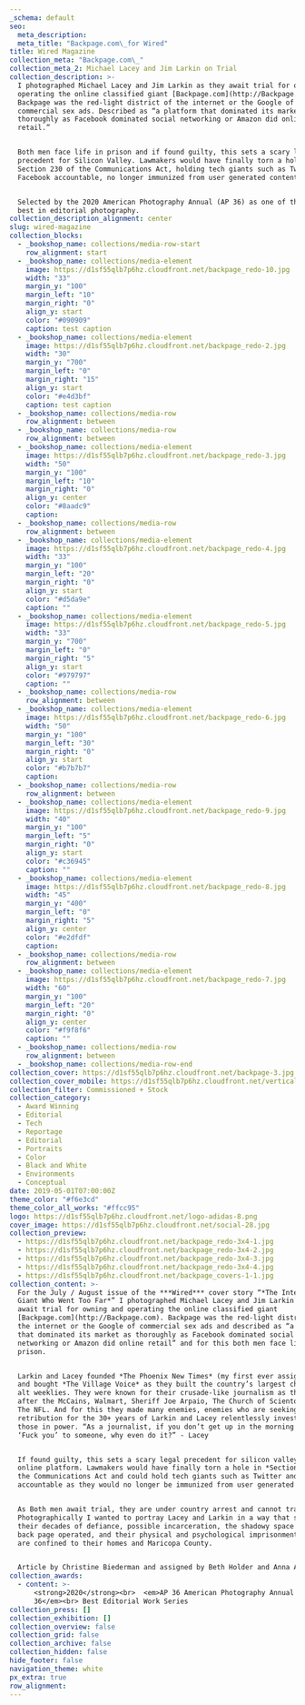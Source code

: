```yaml
---
_schema: default
seo:
  meta_description:
  meta_title: "Backpage.com\_for Wired"
title: Wired Magazine
collection_meta: "Backpage.com\_"
collection_meta_2: Michael Lacey and Jim Larkin on Trial
collection_description: >-
  I photographed Michael Lacey and Jim Larkin as they await trial for owning and
  operating the online classified giant [Backpage.com](http://Backpage.com).
  Backpage was the red-light district of the internet or the Google of
  commercial sex ads. Described as “a platform that dominated its market as
  thoroughly as Facebook dominated social networking or Amazon did online
  retail.”


  Both men face life in prison and if found guilty, this sets a scary legal
  precedent for Silicon Valley. Lawmakers would have finally torn a hole in
  Section 230 of the Communications Act, holding tech giants such as Twitter and
  Facebook accountable, no longer immunized from user generated content.


  Selected by the 2020 American Photography Annual (AP 36) as one of the year's
  best in editorial photography.
collection_description_alignment: center
slug: wired-magazine
collection_blocks:
  - _bookshop_name: collections/media-row-start
    row_alignment: start
  - _bookshop_name: collections/media-element
    image: https://d1sf55qlb7p6hz.cloudfront.net/backpage_redo-10.jpg
    width: "33"
    margin_y: "100"
    margin_left: "10"
    margin_right: "0"
    align_y: start
    color: "#090909"
    caption: test caption
  - _bookshop_name: collections/media-element
    image: https://d1sf55qlb7p6hz.cloudfront.net/backpage_redo-2.jpg
    width: "30"
    margin_y: "700"
    margin_left: "0"
    margin_right: "15"
    align_y: start
    color: "#e4d3bf"
    caption: test caption
  - _bookshop_name: collections/media-row
    row_alignment: between
  - _bookshop_name: collections/media-row
    row_alignment: between
  - _bookshop_name: collections/media-element
    image: https://d1sf55qlb7p6hz.cloudfront.net/backpage_redo-3.jpg
    width: "50"
    margin_y: "100"
    margin_left: "10"
    margin_right: "0"
    align_y: center
    color: "#8aadc9"
    caption:
  - _bookshop_name: collections/media-row
    row_alignment: between
  - _bookshop_name: collections/media-element
    image: https://d1sf55qlb7p6hz.cloudfront.net/backpage_redo-4.jpg
    width: "33"
    margin_y: "100"
    margin_left: "20"
    margin_right: "0"
    align_y: start
    color: "#d5da9e"
    caption: ""
  - _bookshop_name: collections/media-element
    image: https://d1sf55qlb7p6hz.cloudfront.net/backpage_redo-5.jpg
    width: "33"
    margin_y: "700"
    margin_left: "0"
    margin_right: "5"
    align_y: start
    color: "#979797"
    caption: ""
  - _bookshop_name: collections/media-row
    row_alignment: between
  - _bookshop_name: collections/media-element
    image: https://d1sf55qlb7p6hz.cloudfront.net/backpage_redo-6.jpg
    width: "50"
    margin_y: "100"
    margin_left: "30"
    margin_right: "0"
    align_y: start
    color: "#b7b7b7"
    caption:
  - _bookshop_name: collections/media-row
    row_alignment: between
  - _bookshop_name: collections/media-element
    image: https://d1sf55qlb7p6hz.cloudfront.net/backpage_redo-9.jpg
    width: "40"
    margin_y: "100"
    margin_left: "5"
    margin_right: "0"
    align_y: start
    color: "#c36945"
    caption: ""
  - _bookshop_name: collections/media-element
    image: https://d1sf55qlb7p6hz.cloudfront.net/backpage_redo-8.jpg
    width: "45"
    margin_y: "400"
    margin_left: "0"
    margin_right: "5"
    align_y: center
    color: "#e2dfdf"
    caption:
  - _bookshop_name: collections/media-row
    row_alignment: between
  - _bookshop_name: collections/media-element
    image: https://d1sf55qlb7p6hz.cloudfront.net/backpage_redo-7.jpg
    width: "60"
    margin_y: "100"
    margin_left: "20"
    margin_right: "0"
    align_y: center
    color: "#f9f8f6"
    caption: ""
  - _bookshop_name: collections/media-row
    row_alignment: between
  - _bookshop_name: collections/media-row-end
collection_cover: https://d1sf55qlb7p6hz.cloudfront.net/backpage-3.jpg
collection_cover_mobile: https://d1sf55qlb7p6hz.cloudfront.net/verticalcovers-13.jpg
collection_filter: Commissioned + Stock
collection_category:
  - Award Winning
  - Editorial
  - Tech
  - Reportage
  - Editorial
  - Portraits
  - Color
  - Black and White
  - Environments
  - Conceptual
date: 2019-05-01T07:00:00Z
theme_color: "#f6e3cd"
theme_color_all_works: "#ffcc95"
logo: https://d1sf55qlb7p6hz.cloudfront.net/logo-adidas-8.png
cover_image: https://d1sf55qlb7p6hz.cloudfront.net/social-28.jpg
collection_preview:
  - https://d1sf55qlb7p6hz.cloudfront.net/backpage_redo-3x4-1.jpg
  - https://d1sf55qlb7p6hz.cloudfront.net/backpage_redo-3x4-2.jpg
  - https://d1sf55qlb7p6hz.cloudfront.net/backpage_redo-3x4-3.jpg
  - https://d1sf55qlb7p6hz.cloudfront.net/backpage_redo-3x4-4.jpg
  - https://d1sf55qlb7p6hz.cloudfront.net/backpage_covers-1-1.jpg
collection_content: >-
  For the July / August issue of the ***Wired*** cover story “*The Internet
  Giant Who Went Too Far*” I photographed Michael Lacey and Jim Larkin as they
  await trial for owning and operating the online classified giant
  [Backpage.com](http://Backpage.com). Backpage was the red-light district of
  the internet or the Google of commercial sex ads and described as “a platform
  that dominated its market as thoroughly as Facebook dominated social
  networking or Amazon did online retail” and for this both men face life in
  prison.


  Larkin and Lacey founded *The Phoenix New Times* (my first ever assignment)
  and bought *The Village Voice* as they built the country’s largest chain of
  alt weeklies. They were known for their crusade-like journalism as they went
  after the McCains, Walmart, Sheriff Joe Arpaio, The Church of Scientology, and
  The NFL. And for this they made many enemies, enemies who are seeking
  retribution for the 30+ years of Larkin and Lacey relentlessly investigated
  those in power. “As a journalist, if you don’t get up in the morning and say
  ‘Fuck you’ to someone, why even do it?” - Lacey⁠


  If found guilty, this sets a scary legal precedent for silicon valley and any
  online platform. Lawmakers would have finally torn a hole in *Section 230* of
  the Communications Act and could hold tech giants such as Twitter and Facebook
  accountable as they would no longer be immunized from user generated content.


  As Both men await trial, they are under country arrest and cannot travel.
  Photographically I wanted to portray Lacey and Larkin in a way that spoke to
  their decades of defiance, possible incarceration, the shadowy space in which
  back page operated, and their physical and psychological imprisonment as they
  are confined to their homes and Maricopa County.


  Article by Christine Biederman and assigned by Beth Holder and Anna Alexander.
collection_awards:
  - content: >-
      <strong>2020</strong><br>  <em>AP 36 American Photography Annual
      36</em><br> Best Editorial Work Series
collection_press: []
collection_exhibition: []
collection_overview: false
collection_grid: false
collection_archive: false
collection_hidden: false
hide_footer: false
navigation_theme: white
px_extra: true
row_alignment:
---
```


